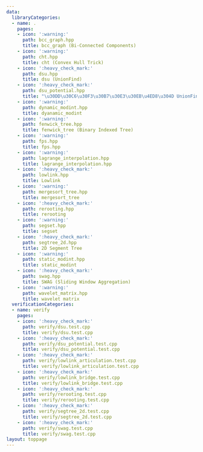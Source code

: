 ```yaml
---
data:
  libraryCategories:
  - name: .
    pages:
    - icon: ':warning:'
      path: bcc_graph.hpp
      title: bcc_graph (Bi-Connected Components)
    - icon: ':warning:'
      path: cht.hpp
      title: cht (Convex Hull Trick)
    - icon: ':heavy_check_mark:'
      path: dsu.hpp
      title: dsu (UnionFind)
    - icon: ':heavy_check_mark:'
      path: dsu_potential.hpp
      title: "\u30DD\u30C6\u30F3\u30B7\u30E3\u30EB\u4ED8\u304D UnionFind"
    - icon: ':warning:'
      path: dynamic_modint.hpp
      title: dyanamic_modint
    - icon: ':warning:'
      path: fenwick_tree.hpp
      title: fenwick_tree (Binary Indexed Tree)
    - icon: ':warning:'
      path: fps.hpp
      title: fps.hpp
    - icon: ':warning:'
      path: lagrange_interpolation.hpp
      title: lagrange_interpolation.hpp
    - icon: ':heavy_check_mark:'
      path: lowlink.hpp
      title: Lowlink
    - icon: ':warning:'
      path: mergesort_tree.hpp
      title: mergesort_tree
    - icon: ':heavy_check_mark:'
      path: rerooting.hpp
      title: rerooting
    - icon: ':warning:'
      path: segset.hpp
      title: segset
    - icon: ':heavy_check_mark:'
      path: segtree_2d.hpp
      title: 2D Segment Tree
    - icon: ':warning:'
      path: static_modint.hpp
      title: static_modint
    - icon: ':heavy_check_mark:'
      path: swag.hpp
      title: SWAG (Sliding Window Aggregation)
    - icon: ':warning:'
      path: wavelet_matrix.hpp
      title: wavelet matrix
  verificationCategories:
  - name: verify
    pages:
    - icon: ':heavy_check_mark:'
      path: verify/dsu.test.cpp
      title: verify/dsu.test.cpp
    - icon: ':heavy_check_mark:'
      path: verify/dsu_potential.test.cpp
      title: verify/dsu_potential.test.cpp
    - icon: ':heavy_check_mark:'
      path: verify/lowlink_articulation.test.cpp
      title: verify/lowlink_articulation.test.cpp
    - icon: ':heavy_check_mark:'
      path: verify/lowlink_bridge.test.cpp
      title: verify/lowlink_bridge.test.cpp
    - icon: ':heavy_check_mark:'
      path: verify/rerooting.test.cpp
      title: verify/rerooting.test.cpp
    - icon: ':heavy_check_mark:'
      path: verify/segtree_2d.test.cpp
      title: verify/segtree_2d.test.cpp
    - icon: ':heavy_check_mark:'
      path: verify/swag.test.cpp
      title: verify/swag.test.cpp
layout: toppage
---
```

